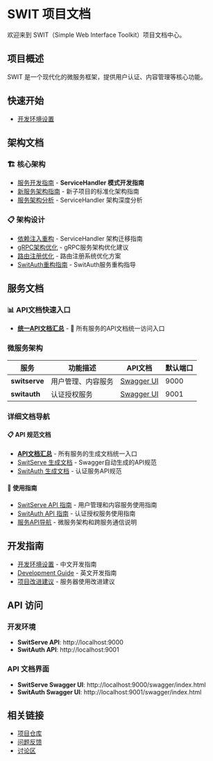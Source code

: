 # SWIT 项目文档

欢迎来到 SWIT（Simple Web Interface Toolkit）项目文档中心。

## 项目概述

SWIT 是一个现代化的微服务框架，提供用户认证、内容管理等核心功能。

## 快速开始

- [开发环境设置](../DEVELOPMENT.md)

## 架构文档

### 🏗️ 核心架构
- [服务开发指南](./service-development-guide.md) - **ServiceHandler 模式开发指南**
- [新服务架构指南](./new-service-architecture-guide.md) - 新子项目的标准化架构指南
- [服务架构分析](./service-architecture-analysis.md) - ServiceHandler 架构深度分析

### 📋 架构设计
- [依赖注入重构](./architecture/dependency-injection-refactoring.md) - ServiceHandler 架构迁移指南
- [gRPC架构优化](./grpc-architecture-optimization.md) - gRPC服务架构优化建议
- [路由注册优化](./route-registration-optimization.md) - 路由注册系统优化方案
- [SwitAuth重构指南](./switauth-refactoring-guide.md) - SwitAuth服务重构指导

## 服务文档

### 📊 API文档快速入口
- **[统一API文档汇总](./generated/)** - 🔗 所有服务的API文档统一访问入口

### 微服务架构

| 服务 | 功能描述 | API文档 | 默认端口 |
|------|----------|---------|----------|
| **switserve** | 用户管理、内容服务 | [Swagger UI](http://localhost:9000/swagger/index.html) | 9000 |
| **switauth** | 认证授权服务 | [Swagger UI](http://localhost:9001/swagger/index.html) | 9001 |

### 详细文档导航

#### 📋 API 规范文档
- [**API文档汇总**](./generated/) - 所有服务的生成文档统一入口
- [SwitServe 生成文档](./generated/switserve/) - Swagger自动生成的API规范
- [SwitAuth 生成文档](./generated/switauth/) - 认证服务API规范

#### 📖 使用指南
- [SwitServe API 指南](./services/switserve/README.md) - 用户管理和内容服务使用指南
- [SwitAuth API 指南](./services/switauth/README.md) - 认证授权服务使用指南
- [服务API导航](./services/README.md) - 微服务架构和跨服务通信说明

## 开发指南

- [开发环境设置](../DEVELOPMENT-CN.md) - 中文开发指南
- [Development Guide](../DEVELOPMENT.md) - 英文开发指南
- [项目改进建议](../IMPROVED_SERVER_USAGE.md) - 服务器使用改进建议

## API 访问

### 开发环境
- **SwitServe API**: http://localhost:9000
- **SwitAuth API**: http://localhost:9001

### API 文档界面
- **SwitServe Swagger UI**: http://localhost:9000/swagger/index.html
- **SwitAuth Swagger UI**: http://localhost:9001/swagger/index.html

## 相关链接

- [项目仓库](https://github.com/innovationmech/swit)
- [问题反馈](https://github.com/innovationmech/swit/issues)
- [讨论区](https://github.com/innovationmech/swit/discussions)